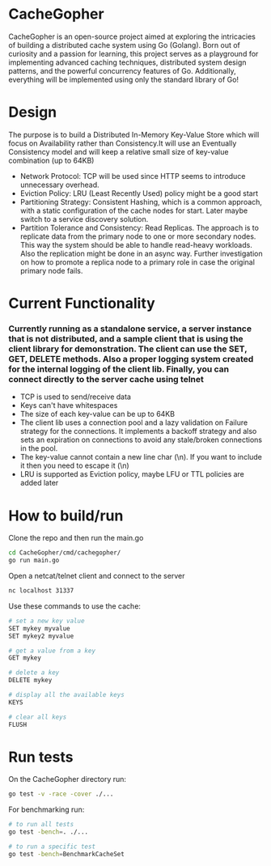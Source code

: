 # CacheGopher
CacheGopher is an open-source project aimed at exploring the intricacies of building a distributed cache system using Go (Golang). Born out of curiosity and a passion for learning, this project serves as a playground for implementing advanced caching techniques, distributed system design patterns, and the powerful concurrency features of Go. Additionally, everything will be implemented using only the standard library of Go!

# Design
The purpose is to build a Distributed In-Memory Key-Value Store which will focus on Availability rather than Consistency.It will use an Eventually Consistency model and will keep a relative small size of key-value combination (up to 64KB)
- Network Protocol: TCP will be used since HTTP seems to introduce unnecessary overhead.
- Eviction Policy: LRU (Least Recently Used) policy might be a good start
- Partitioning Strategy: Consistent Hashing, which is a common approach, with a static configuration of the cache nodes for start. Later maybe switch to a service discovery solution.
- Partition Tolerance and Consistency: Read Replicas. The approach is to replicate data from the primary node to one or more secondary nodes. This way the system should be able to handle read-heavy workloads. Also the replication might be done in an async way. Further investigation on how to promote a replica node to a primary role in case the original primary node fails.

# Current Functionality
### Currently running as a standalone service, a server instance that is not distributed, and a sample client that is using the client library for demonstration. The client can use the SET, GET, DELETE methods. Also a proper logging system created for the internal logging of the client lib. Finally, you can connect directly to the server cache using telnet

- TCP is used to send/receive data
- Keys can't have whitespaces
- The size of each key-value can be up to 64KB
- The client lib uses a connection pool and a lazy validation on Failure strategy for the connections. It implements a backoff strategy and also sets an expiration on connections to avoid any stale/broken connections in the pool.
- The key-value cannot contain a new line char (\n). If you want to include it then you need to escape it (\\n)
- LRU is supported as Eviction policy, maybe LFU or TTL policies are added later

# How to build/run

Clone the repo and then run the main.go
```bash
cd CacheGopher/cmd/cachegopher/
go run main.go
```

Open a netcat/telnet client and connect to the server
```bash
nc localhost 31337
```
Use these commands to use the cache:

```bash
# set a new key value
SET mykey myvalue
SET mykey2 myvalue

# get a value from a key
GET mykey

# delete a key
DELETE mykey

# display all the available keys
KEYS

# clear all keys
FLUSH
```

# Run tests
On the CacheGopher directory run:

```bash
go test -v -race -cover ./...
```

For benchmarking run:
```bash
# to run all tests
go test -bench=. ./...

# to run a specific test
go test -bench=BenchmarkCacheSet

```

